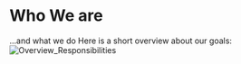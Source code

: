 # Who We are
...and what we do
Here is a short overview about our goals:
![Overview_Responsibilities](assets/Architecture-Responsibilities.drawio.svg)